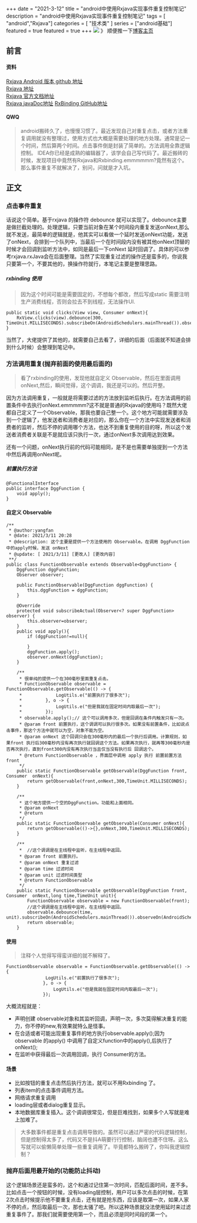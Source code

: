 +++
date = "2021-3-12"
title = "android中使用Rxjava实现事件重复控制笔记"
description = "android中使用Rxjava实现事件重复控制笔记"
tags = [ "android","Rxjava"]
categories = [
"技术类"
]
series = ["android基础"]
featured = true
featured = true
+++
![](https://gitee.com/lalalaxiaowifi/pictures/raw/master/image/%E6%97%A5%E5%B8%B8%E6%90%AC%E7%A0%96%E5%A4%B4.png)
》 顺便推一下[博客主页](http://lalalaxiaowifi.gitee.io/pictures/)
## 前言
#### 资料
[Rxjava Android 版本 github 地址](https://github.com/ReactiveX/RxAndroid) <br>
[Rxjava 地址](https://github.com/ReactiveX/RxJava) <br>
[Rxjava 官方文档地址](http://reactivex.io/) <br>
[Rxjava javaDoc地址](http://reactivex.io/RxJava/2.x/javadoc/)
[RxBinding GitHub地址](https://github.com/JakeWharton/RxBinding)

#### QWQ
> android搬砖久了，也慢慢习惯了。最近发现自己对重复点击，或者方法重复调用就没有整理过，使用方式也大概是需要处理的地方处理。通常是记一个时间，然后算两个时间。点击事件倒是封装了简单的。方法调用全靠逻辑控制。
> IDEA你已经是成熟的编辑器了，该学会自己写代码了。最近搬砖的时候，发现项目中竟然有Rxjava和Rxbinding.emmmmmm?竟然有这个。那么事件重复不就解决了，别问，问就是才入坑。
## 正文

### 点击事件重复

话说这个简单。基于rxjava 的操作符 debounce 就可以实现了。debounce主要是做拦截处理的。处理逻辑，只要当前对象在某个时间段内重复发送onNext,那么就不发送，最简单的逻辑就是，他其实可以看做一个延时发送onNext功能，发送了onNext，会排到一个队列中，当最后一个在时间段内没有被其他onNext顶替的时候才会回调到监听方法中，如同是最后一下onNext 延时回调了。具体的可以参考rxjava.rxJava会在后面整理。当然了实现重复过滤的操作还是蛮多的，你说我只要第一个，不要其他的，换操作符就行，本笔记主要是整理思路。

##### rxbinding 使用

> 因为这个时间可能是需要固定的，不想每个都改，然后写成static 需要注明生产消费线程，否则会拉去不到线程，无法操作UI.

```
public static void clicks(View view, Consumer onNext){
    RxView.clicks(view).debounce(300, TimeUnit.MILLISECONDS).subscribeOn(AndroidSchedulers.mainThread()).observeOn(AndroidSchedulers.mainThread()).subscribe(onNext);
}
```

当然了，大佬提供了其他的，就需要自己去看了，详细的后面（后面就不知道会排到什么时候）会整理到笔记中。

### 方法调用重复(抛弃前面的使用最后面的)

> 看了rxbinding的使用，发现他就自定义 Observable，然后在里面调用 onNext,然后，瞬间觉得，这个调调，我还是可以的。然后开整。

因为方法调用重复，一般就是将需要过滤的方法放到监听后执行。在方法调用的前置条件中去执行onNext.emmmmm?这不就是普通的Rxjava的使用吗？既然大佬都自己定义了一个Observable，那我也要自己整一个。这个地方可能就需要涉及到一个逻辑了，他发送者和消费者是对应的，那么你在一个方法中实现发送者和消费者的监听，然后不停的调用哪个方法，也达不到重复使用的目的呀，所以这个发送者消费者关联是不是就应该只执行一次，通过onNext多次调用达到效果。 

还有一个问题，onNext执行前的代码可能相同，是不是也需要单独提到一个方法中然后再调用onNext呢。

##### 前置执行方法

```
@FunctionalInterface
public interface DggFunction {
    void apply();
}
```

#### 自定义 Observable

```
/**
 * @author:yangfan
 * @date: 2021/3/11 20:28
 * @description: 这个主要是提供一个方法使用的 Observable。在调用 DggFunction中的apply时候，发送 onNext
 * @update: [ 2021/3/11] [更改人] [更改内容]
 **/
public class FunctionObservable extends Observable<DggFunction> {
    DggFunction dggFunction;
    Observer observer;
    
    public FunctionObservable(DggFunction dggFunction) {
        this.dggFunction = dggFunction;
    }

    @Override
    protected void subscribeActual(Observer<? super DggFunction> observer) {
        this.observer=observer;
    }
    public void apply(){
        if (dggFunction!=null){

        }
        dggFunction.apply();
        observer.onNext(dggFunction);
    }

    /**
     * 很单纯的提供一个在300毫秒里面重复点击。
     * FunctionObservable observable = FunctionObservable.getObservable(() -> {
     *             LogUtils.e("前置执行了很多次");
     *         }, o -> {
     *             LogUtils.e("但是我就在固定时间内取最后一次");
     *         });
     * observable.apply();// 这个可以调用多次，但是回调在条件内触发只有一次。
     * @param front 前置执行，这个调调可以执行很多次。如果没有前置条件，比如说点击事件，那这个方法中就可以为空，对象不能为空。
     * @param onNext 这个回调只会在300毫秒内的最后一个执行后调用。计算规则，如果front 执行后300毫秒内没有再次执行就回调这个方法。如果再次执行，就再等300毫秒内是否再次执行，直到front300内没有再次执行当且仅当没有执行后 回调这个。
     * @return FunctionObservable ，界面层中调用 apply 执行 前置前置方法front
     */
    public static FunctionObservable getObservable(DggFunction front, Consumer  onNext){
        return getObservable(front,onNext,300,TimeUnit.MILLISECONDS);
    }

    /**
     * 这个地方提供一个空的DggFunction。功能和上面相同。
     * @param onNext
     * @return
     */
    public static FunctionObservable getObservable(Consumer onNext){
        return getObservable(()->{},onNext,300,TimeUnit.MILLISECONDS);
    }

    /**
     *  //这个调调是在主线程中监听，在主线程中返回。
     * @param front 前置执行。
     * @param onNext 重复过滤
     * @param time 过滤时间
     * @param unit 过滤时间类型
     * @return FunctionObservable
     */
    public static FunctionObservable getObservable(DggFunction front, Consumer  onNext,long time,TimeUnit unit){
        FunctionObservable observable = new FunctionObservable(front);
        //这个调调是在主线程中监听，在主线程中返回。
        observable.debounce(time, unit).subscribeOn(AndroidSchedulers.mainThread()).observeOn(AndroidSchedulers.mainThread()).subscribe(onNext);
        return observable;
    }
```

#### 使用 

> 注释个人觉得写得蛮详细的就不解释了。

````
FunctionObservable observable = FunctionObservable.getObservable(() -> {
               LogUtils.e("前置执行了很多次");
              }, o -> {
                  LogUtils.e("但是我就在固定时间内取最后一次");
              });
````

大概流程就是：

* 声明创建 observable对象和其监听回调，声明一次，多次莫得解决重复的能力，你不停的new,有效果就特么是怪事。
* 在合适或者可能出现重复事件的地方执行observable.apply();因为observable 的apply() 中调用了自定义function中的apply(),后执行了onNext();
* 在监听中获得最后一次调用回调，执行 Consumer的方法。

#### 场景

* 比如按钮的重复点击然后执行方法，就可以不用Rxbinding 了。
* 列表item的点击事件调用方法。
* 网络请求重复调用
* loading层或者dialog重复显示。
* 本地数据库重复插入。这个调调很常见，但是巨难找到，如果多个人写就是难上加难了。

> 大多数事件都是重复点击调用导致的。虽然可以通过严密的代码逻辑控制，但是控制得太多了，代码又不是抖A萌要行行控制，脑阔也遭不住呀。这么写就可以偷懒简单处理一些重复调用了。毕竟都特么搬砖了，你叫我逻辑控制？

### 抛弃后面用最开始的(功能防止抖动)

这个逻辑场景还是蛮多的，这个和通过记住第一次时间，匹配后面时间，差不多。比如点击一个按钮的时候，没有loading层控制，用户可以多次点击的时候，在第2次点击时候提示他不要重复点击，还有就是抢东西，应该是取第一次，如果人家不停的点，然后取最后一次，那也太骚了吧。所以这种场景就没法使用延时来过滤重复事件了。那我们就需要使用第一个，而且必须是同时间段的第一个。